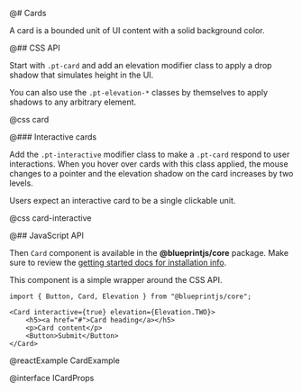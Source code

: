 @# Cards

A card is a bounded unit of UI content with a solid background color.

@## CSS API

Start with `.pt-card` and add an elevation modifier class to apply a drop shadow that simulates
height in the UI.

You can also use the `.pt-elevation-*` classes by themselves to apply shadows to any arbitrary
element.

@css card

@### Interactive cards

Add the `.pt-interactive` modifier class to make a `.pt-card` respond to user interactions. When you
hover over cards with this class applied, the mouse changes to a pointer and the elevation shadow on
the card increases by two levels.

Users expect an interactive card to be a single clickable unit.

@css card-interactive

@## JavaScript API

Then `Card` component is available in the __@blueprintjs/core__ package.
Make sure to review the [getting started docs for installation info](#blueprint/getting-started).

This component is a simple wrapper around the CSS API.

```tsx
import { Button, Card, Elevation } from "@blueprintjs/core";

<Card interactive={true} elevation={Elevation.TWO}>
    <h5><a href="#">Card heading</a></h5>
    <p>Card content</p>
    <Button>Submit</Button>
</Card>
```

@reactExample CardExample

@interface ICardProps
